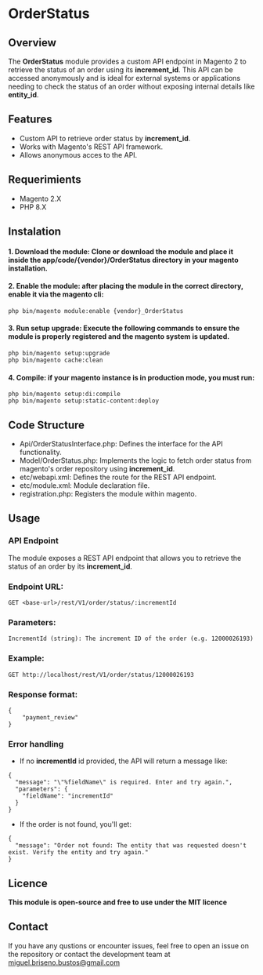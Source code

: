 # OrderStatus

## Overview

The **OrderStatus** module provides a custom API endpoint in Magento 2 to retrieve the status of an order using its **increment_id**. This API can be accessed anonymously and is ideal for external systems or applications needing to check the status of an order without exposing internal details like **entity_id**.

## Features

- Custom API to retrieve order status by **increment_id**.
- Works with Magento's REST API framework.
- Allows anonymous acces to the API.

## Requerimients

- Magento 2.X
- PHP 8.X

## Instalation

#### 1. Download the module: Clone or download the module and place it inside the app/code/{vendor}/OrderStatus directory in your magento installation.
#### 2. Enable the module: after placing the module in the correct directory, enable it via the magento cli:
```
php bin/magento module:enable {vendor}_OrderStatus
```
#### 3. Run setup upgrade: Execute the following commands to ensure the module is properly registered and the magento system is updated.
```
php bin/magento setup:upgrade
php bin/magento cache:clean
```
#### 4. Compile: if your magento instance is in production mode, you must run:
```
php bin/magento setup:di:compile
php bin/magento setup:static-content:deploy
```

## Code Structure
- Api/OrderStatusInterface.php: Defines the interface for the API functionality.
- Model/OrderStatus.php: Implements the logic to fetch order status from magento's order repository using **increment_id**.
- etc/webapi.xml: Defines the route for the REST API endpoint.
- etc/module.xml: Module declaration file.
- registration.php: Registers the module within magento.

## Usage
### API Endpoint
The module exposes a REST API endpoint that allows you to retrieve the status of an order by its **increment_id**.

### Endpoint URL:
```
GET <base-url>/rest/V1/order/status/:incrementId
```

### Parameters:
```
IncrementId (string): The increment ID of the order (e.g. 12000026193)
```

### Example:
```
GET http://localhost/rest/V1/order/status/12000026193
```

### Response format:
```
{
    "payment_review"
}
```

### Error handling 
- If no **incrementId** id provided, the API will return a message like:
```
{
  "message": "\"%fieldName\" is required. Enter and try again.",
  "parameters": {
    "fieldName": "incrementId"
  }
}
```
- If the order is not found, you'll get:
```
{
  "message": "Order not found: The entity that was requested doesn't exist. Verify the entity and try again."
}
```

## Licence 
**This module is open-source and free to use under the MIT licence**

## Contact
If you have any qustions or encounter issues, feel free to open an issue on the repository or contact the development team at miguel.briseno.bustos@gmail.com

